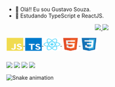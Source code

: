 - 👋 Olá!! Eu sou Gustavo Souza.
- 📘 Estudando TypeScript e ReactJS.

<div align="center">
  <a href="https://github.com/gustavelson">
  <img height="180em" src="https://github-readme-stats.vercel.app/api?username=gustavelson&show_icons=true&theme=tokyonight&include_all_commits=true&count_private=true"/>
  <img height="180em" src="https://github-readme-stats.vercel.app/api/top-langs/?username=gustavelson&layout=compact&langs_count=7&theme=tokyonight"/>
</div>
  
<div style="display: inline_block"><br>
  <img align="center" alt="Gust-Js" height="35" width="45" src="https://raw.githubusercontent.com/devicons/devicon/master/icons/javascript/javascript-plain.svg">
  <img align="center" alt="Gust-Ts" height="35" width="45" src="https://raw.githubusercontent.com/devicons/devicon/master/icons/typescript/typescript-plain.svg">
  <img align="center" alt="Gust-React" height="35" width="45" src="https://raw.githubusercontent.com/devicons/devicon/master/icons/react/react-original.svg">
  <img align="center" alt="Gust-HTML" height="35" width="45" src="https://raw.githubusercontent.com/devicons/devicon/master/icons/html5/html5-original.svg">
  <img align="center" alt="Gust-CSS" height="35" width="45" src="https://raw.githubusercontent.com/devicons/devicon/master/icons/css3/css3-original.svg">

</div>  

  
   ##
  
  
  <div> 
  <a href="https://www.linkedin.com/in/gustavo-souza-275703197/" target="_blank"><img src="https://img.shields.io/badge/-LinkedIn-%230077B5?style=for-the-badge&logo=linkedin&logoColor=white" target="_blank"></a>
    <a href="https://discord.com/channels/@me" target="_blank"><img src="https://img.shields.io/badge/Discord-7289DA?style=for-the-badge&logo=discord&logoColor=white" target="_blank"></a>
   <a href="mailto:gustavosouzajesus19@hotmail.com" target="_blank"><img src="https://img.shields.io/badge/Microsoft_Outlook-0078D4?style=for-the-badge&logo=microsoft-outlook&logoColor=white" target="_blank"></a>
    <a href="mailto:gustavosouzajesus19@hotmail.com" target="_blank"><img src="https://img.shields.io/badge/WhatsApp-25D366?style=for-the-badge&logo=whatsapp&logoColor=white" target="_blank"></a>
    
 
  ![Snake animation](https://github.com/gustavelson/gustavelson)
 
</div>
